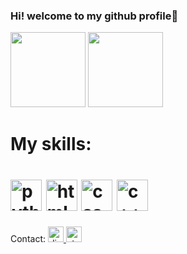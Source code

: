 ### Hi! welcome to my github profile👋

<!--
**BrenoCipolli/BrenoCipolli** is a ✨ _special_ ✨ repository because its `README.md` (this file) appears on your GitHub profile.
-->
<div>
  <img height='120cm' src='https://github-readme-stats.vercel.app/api?username=BrenoCipolli&show_icons=true&theme=dracula&include_all_commits=true&count_private=true'/>
  <img height='120cm' src='https://github-readme-stats.vercel.app/api/top-langs/?username=BrenoCipolli&layout=compact&langs_count=16&theme=dracula'/>
<div>
<h1> My skills:<h1>
  <img height='50cm' alt="python" src = "https://cdn.jsdelivr.net/gh/devicons/devicon/icons/python/python-original.svg">
  <img height="50cm" alt="html5" src="https://cdn.jsdelivr.net/gh/devicons/devicon/icons/html5/html5-original.svg">
  <img height="50cm" alt="css" src="https://cdn.jsdelivr.net/gh/devicons/devicon/icons/css3/css3-original.svg">
  <img height="50cm" alt="c++" src="https://cdn.jsdelivr.net/gh/devicons/devicon/icons/cplusplus/cplusplus-original.svg">
</div>
<div>
Contact: 
<a href="https://discordapp.com/users/848646514003673139" target="_blank"><img height='25cm' alt="discord" src = "https://img.shields.io/badge/Discord-7289DA?style=for-the-badge&logo=discord&logoColor=white">
<a href="https://pt.stackoverflow.com/users/253238/brenocipolli" target="_blank"><img height='25cm' alt="stackoverflow" src = "https://img.shields.io/badge/Stack_Overflow-FE7A16?style=for-the-badge&logo=stack-overflow&logoColor=white">
<div>
